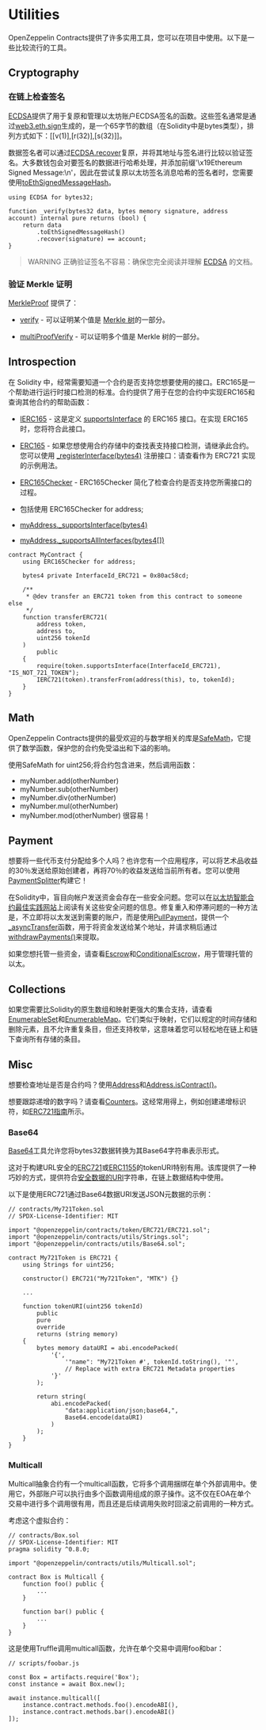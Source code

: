 # Utilities
OpenZeppelin Contracts提供了许多实用工具，您可以在项目中使用。以下是一些比较流行的工具。

## Cryptography

### 在链上检查签名
[ECDSA](./API/Utils.md#ecdsa)提供了用于复原和管理以太坊账户ECDSA签名的函数。这些签名通常是通过[web3.eth.sign](https://web3js.readthedocs.io/en/v1.7.3/web3-eth.html#sign)生成的，是一个65字节的数组（在Solidity中是bytes类型），排列方式如下：[[v(1)],[r(32)],[s(32)]]。

数据签名者可以通过[ECDSA.recover](./API/Utils.md#recoverbytes32-hash-bytes-signature-→-address)复原，并将其地址与签名进行比较以验证签名。大多数钱包会对要签名的数据进行哈希处理，并添加前缀'\x19Ethereum Signed Message:\n'，因此在尝试复原以太坊签名消息哈希的签名者时，您需要使用[toEthSignedMessageHash](./API/Utils.md#toethsignedmessagehashbytes32-hash-→-bytes32-message)。
```
using ECDSA for bytes32;

function _verify(bytes32 data, bytes memory signature, address account) internal pure returns (bool) {
    return data
        .toEthSignedMessageHash()
        .recover(signature) == account;
}
```

> WARNING
正确验证签名不容易：确保您完全阅读并理解 [ECDSA](./API/Utils.md#ecdsa) 的文档。

### 验证 Merkle 证明
[MerkleProof](./API/Utils.md#merkleproof) 提供了：

* [verify](./API/Utils.md#verifybytes32-proof-bytes32-root-bytes32-leaf-→-bool) - 可以证明某个值是 [Merkle 树](https://en.wikipedia.org/wiki/Merkle_tree)的一部分。

* [multiProofVerify](./API/Utils.md) - 可以证明多个值是 Merkle 树的一部分。

## Introspection
在 Solidity 中，经常需要知道一个合约是否支持您想要使用的接口。ERC165是一个帮助进行运行时接口检测的标准。合约提供了用于在您的合约中实现ERC165和查询其他合约的帮助函数：

* [IERC165](./API/Utils.md#ierc165) - 这是定义 [supportsInterface](./API/Utils.md#supportsinterfacebytes4-interfaceid-→-bool) 的 ERC165 接口。在实现 ERC165 时，您将符合此接口。

* [ERC165](./API/Utils.md#erc165) - 如果您想使用合约存储中的查找表支持接口检测，请继承此合约。您可以使用 [_registerInterface(bytes4)](./API/Utils.md#_registerinterfacebytes4-interfaceid) 注册接口：请查看作为 ERC721 实现的示例用法。

* [ERC165Checker](./API/Utils.md#erc16checker) - ERC165Checker 简化了检查合约是否支持您所需接口的过程。

* 包括使用 ERC165Checker for address;

* [myAddress._supportsInterface(bytes4)](./API/Utils.md)

* [myAddress._supportsAllInterfaces(bytes4[])](./API/Utils.md)
```
contract MyContract {
    using ERC165Checker for address;

    bytes4 private InterfaceId_ERC721 = 0x80ac58cd;

    /**
     * @dev transfer an ERC721 token from this contract to someone else
     */
    function transferERC721(
        address token,
        address to,
        uint256 tokenId
    )
        public
    {
        require(token.supportsInterface(InterfaceId_ERC721), "IS_NOT_721_TOKEN");
        IERC721(token).transferFrom(address(this), to, tokenId);
    }
}
```

## Math
OpenZeppelin Contracts提供的最受欢迎的与数学相关的库是[SafeMath](./API/Utils.md#safemath)，它提供了数学函数，保护您的合约免受溢出和下溢的影响。

使用SafeMath for uint256;将合约包含进来，然后调用函数：

* myNumber.add(otherNumber)
* myNumber.sub(otherNumber)
* myNumber.div(otherNumber)
* myNumber.mul(otherNumber)
* myNumber.mod(otherNumber)
很容易！

## Payment

想要将一些代币支付分配给多个人吗？也许您有一个应用程序，可以将艺术品收益的30％发送给原始创建者，再将70％的收益发送给当前所有者。您可以使用[PaymentSplitter](./API/Finance.md#paymentsplitter)构建它！

在Solidity中，盲目向帐户发送资金会存在一些安全问题。您可以在[以太坊智能合约最佳实践网站](https://consensys.github.io/smart-contract-best-practices/)上阅读有关这些安全问题的信息。修复重入和停滞问题的一种方法是，不立即将以太发送到需要的账户，而是使用[PullPayment](./API/Security.md#pullpayment)，提供一个[_asyncTransfer](./API/Security.md#_asynctransferaddress-dest-uint256-amount)函数，用于将资金发送给某个地址，并请求稍后通过[withdrawPayments()](./API/Security.md#withdrawpaymentsaddress-payable-payee)来提取。

如果您想托管一些资金，请查看[Escrow](./API/Utils.md#escrow)和[ConditionalEscrow](./API/Utils.md#conditionalescrow)，用于管理托管的以太。

## Collections

如果您需要比Solidity的原生数组和映射更强大的集合支持，请查看[EnumerableSet](./API/Utils.md#enumerableset)和[EnumerableMap](./API/Utils.md#enumerablemap)。它们类似于映射，它们以规定的时间存储和删除元素，且不允许重复条目，但还支持枚举，这意味着您可以轻松地在链上和链下查询所有存储的条目。

## Misc
想要检查地址是否是合约吗？使用[Address](./API/Utils.md#address)和[Address.isContract()](./API/Utils.md#iscontractaddress-account-→-bool)。

想要跟踪递增的数字吗？请查看[Counters](./API/Utils.md#counters)。这经常用得上，例如创建递增标识符，如[ERC721指南](./Tokens/ERC721.md)所示。

### Base64
[Base64](./API/Utils.md#base64)工具允许您将bytes32数据转换为其Base64字符串表示形式。

这对于构建URL安全的[ERC721](./API/ERC721.md#ierc721enumerable)或[ERC1155](./API/ERC1155.md#uriuint256-id-→-string)的tokenURI特别有用。该库提供了一种巧妙的方式，提供符合[安全数据的URI](https://developer.mozilla.org/docs/Web/HTTP/Basics_of_HTTP/Data_URIs/)字符串，在链上数据结构中使用。

以下是使用ERC721通过Base64数据URI发送JSON元数据的示例：
```
// contracts/My721Token.sol
// SPDX-License-Identifier: MIT

import "@openzeppelin/contracts/token/ERC721/ERC721.sol";
import "@openzeppelin/contracts/utils/Strings.sol";
import "@openzeppelin/contracts/utils/Base64.sol";

contract My721Token is ERC721 {
    using Strings for uint256;

    constructor() ERC721("My721Token", "MTK") {}

    ...

    function tokenURI(uint256 tokenId)
        public
        pure
        override
        returns (string memory)
    {
        bytes memory dataURI = abi.encodePacked(
            '{',
                '"name": "My721Token #', tokenId.toString(), '"',
                // Replace with extra ERC721 Metadata properties
            '}'
        );

        return string(
            abi.encodePacked(
                "data:application/json;base64,",
                Base64.encode(dataURI)
            )
        );
    }
}
```

### Multicall
Multicall抽象合约有一个multicall函数，它将多个调用捆绑在单个外部调用中。使用它，外部账户可以执行由多个函数调用组成的原子操作。这不仅在EOA在单个交易中进行多个调用很有用，而且还是后续调用失败时回滚之前调用的一种方式。

考虑这个虚拟合约：
```
// contracts/Box.sol
// SPDX-License-Identifier: MIT
pragma solidity ^0.8.0;

import "@openzeppelin/contracts/utils/Multicall.sol";

contract Box is Multicall {
    function foo() public {
        ...
    }

    function bar() public {
        ...
    }
}
```

这是使用Truffle调用multicall函数，允许在单个交易中调用foo和bar：
```
// scripts/foobar.js

const Box = artifacts.require('Box');
const instance = await Box.new();

await instance.multicall([
    instance.contract.methods.foo().encodeABI(),
    instance.contract.methods.bar().encodeABI()
]);
```
